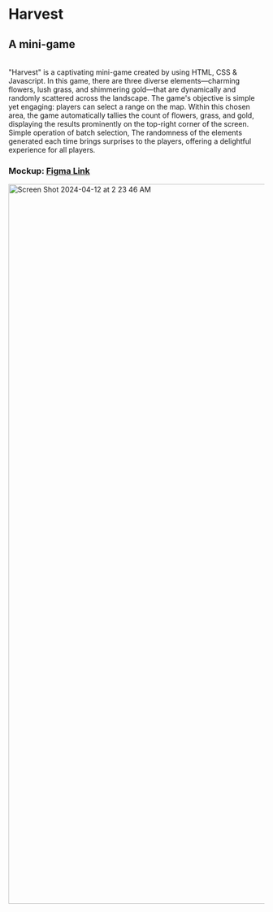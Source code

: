 # Harvest
## A mini-game
<br>"Harvest" is a captivating mini-game created by using HTML, CSS & Javascript. In this game, there are three diverse elements—charming flowers, lush grass, and shimmering gold—that are dynamically and randomly scattered across the landscape. 
The game's objective is simple yet engaging:  players can select a range on the map. Within this chosen area, the game automatically tallies the count of flowers, grass, and gold, displaying the results prominently on the top-right corner of the screen. Simple operation of batch selection, The randomness of the elements generated each time brings surprises to the players, offering a delightful experience for all players. 
### Mockup: [Figma Link](https://www.figma.com/file/e9ZF6QDN2eMROdSmgiOXLi/Harvest?type=design&node-id=0%3A1&mode=design&t=eQbRvhYaPUDZ15fW-1)
<img width="1418" alt="Screen Shot 2024-04-12 at 2 23 46 AM" src="https://github.com/CrystalL9619/Harvest/assets/145159731/af75ac64-ac85-4da3-ac2e-868d99aa7ecd">

